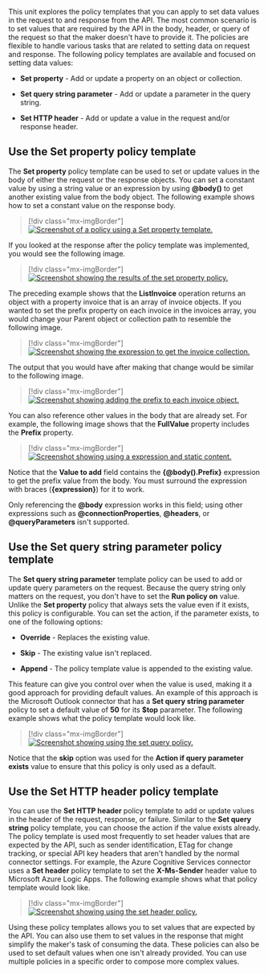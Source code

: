 This unit explores the policy templates that you can apply to set data values in the request to and response from the API. The most common scenario is to set values that are required by the API in the body, header, or query of the request so that the maker doesn't have to provide it. The policies are flexible to handle various tasks that are related to setting data on request and response. The following policy templates are available and focused on setting data values:

-   **Set property** - Add or update a property on an object or collection.

-   **Set query string parameter** - Add or update a parameter in the query string.

-   **Set HTTP header** - Add or update a value in the request and/or response header.

## Use the Set property policy template

The **Set property** policy template can be used to set or update values in the body of either the request or the response objects. You can set a constant value by using a string value or an expression by using **@body()** to get another existing value from the body object. The following example shows how to set a constant value on the response body.

> [!div class="mx-imgBorder"]
> [![Screenshot of a policy using a Set property template.](../media/constant-value.png)](../media/constant-value.png#lightbox)

If you looked at the response after the policy template was implemented, you would see the following image.

> [!div class="mx-imgBorder"]
> [![Screenshot showing the results of the set property policy.](../media/policy-template-response.png)](../media/policy-template-response.png#lightbox)

The preceding example shows that the **ListInvoice** operation returns an object with a property invoice that is an array of invoice objects. If you wanted to set the prefix property on each invoice in the invoices array, you would change your Parent object or collection path to resemble the following image.

> [!div class="mx-imgBorder"]
> [![Screenshot showing the expression to get the invoice collection.](../media/parent-object.png)](../media/parent-object.png#lightbox)

The output that you would have after making that change would be similar to the following image.

> [!div class="mx-imgBorder"]
> [![Screenshot showing adding the prefix to each invoice object.](../media/output.png)](../media/output.png#lightbox)

You can also reference other values in the body that are already set. For example, the following image shows that the **FullValue** property includes the **Prefix** property.

> [!div class="mx-imgBorder"]
> [![Screenshot showing using a expression and static content.](../media/path.png)](../media/path.png#lightbox)

Notice that the **Value to add** field contains the **{@body().Prefix}** expression to get the prefix value from the body. You must surround the expression with braces (**{expression}**) for it to work.

Only referencing the **@body** expression works in this field; using other expressions such as **@connectionProperties**, **@headers**, or **@queryParameters** isn't supported.

## Use the Set query string parameter policy template

The **Set query string parameter** template policy can be used to add or update query parameters on the request. Because the query string only matters on the request, you don't have to set the **Run policy on** value. Unlike the **Set property** policy that always sets the value even if it exists, this policy is configurable. You can set the action, if the parameter exists, to one of the following options:

-   **Override** - Replaces the existing value.

-   **Skip** - The existing value isn't replaced.

-   **Append** - The policy template value is appended to the existing value.

This feature can give you control over when the value is used, making it a good approach for providing default values. An example of this approach is the Microsoft Outlook connector that has a **Set query string parameter** policy to set a default value of **50** for its **$top** parameter. The following example shows what the policy template would look like.

> [!div class="mx-imgBorder"]
> [![Screenshot showing using the set query policy.](../media/policy-template-details.png)](../media/policy-template-details.png#lightbox)

Notice that the **skip** option was used for the **Action if query parameter exists** value to ensure that this policy is only used as a default.

## Use the Set HTTP header policy template

You can use the **Set HTTP header** policy template to add or update values in the header of the request, response, or failure. Similar to the **Set query string** policy template, you can choose the action if the value exists already. The policy template is used most frequently to set header values that are expected by the API, such as sender identification, ETag for change tracking, or special API key headers that aren't handled by the normal connector settings. For example, the Azure Cognitive Services connector uses a **Set header** policy template to set the **X-Ms-Sender** header value to Microsoft Azure Logic Apps. The following example shows what that policy template would look like.

> [!div class="mx-imgBorder"]
> [![Screenshot showing using the set header policy.](../media/policy-template-http-header.png)](../media/policy-template-http-header.png#lightbox)

Using these policy templates allows you to set values that are expected by the API. You can also use them to set values in the response that might simplify the maker's task of consuming the data. These policies can also be used to set default values when one isn't already provided. You can use multiple policies in a specific order to compose more complex values.
